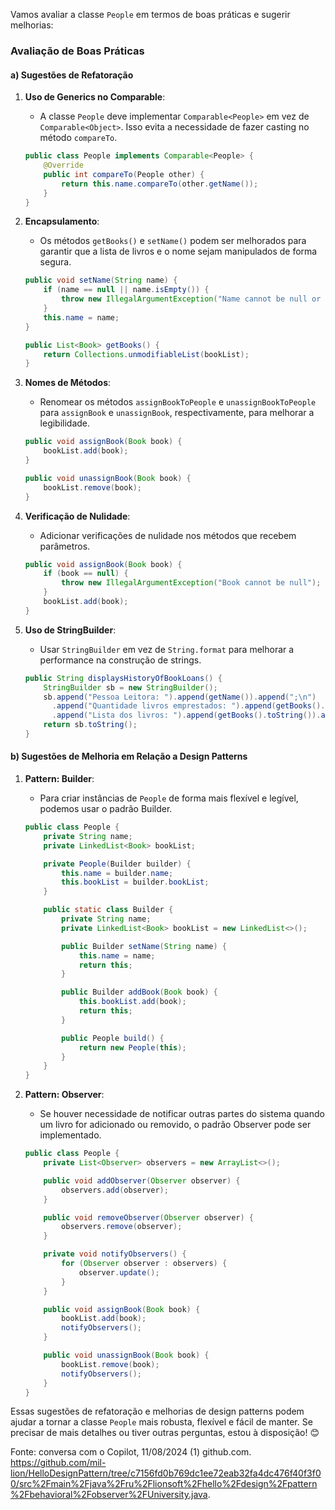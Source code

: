 Vamos avaliar a classe `People` em termos de boas práticas e sugerir melhorias:

### Avaliação de Boas Práticas

#### a) Sugestões de Refatoração

1. **Uso de Generics no Comparable**:
   - A classe `People` deve implementar `Comparable<People>` em vez de `Comparable<Object>`. Isso evita a necessidade de fazer casting no método `compareTo`.

   ```java
   public class People implements Comparable<People> {
       @Override
       public int compareTo(People other) {
           return this.name.compareTo(other.getName());
       }
   }
   ```

2. **Encapsulamento**:
   - Os métodos `getBooks()` e `setName()` podem ser melhorados para garantir que a lista de livros e o nome sejam manipulados de forma segura.

   ```java
   public void setName(String name) {
       if (name == null || name.isEmpty()) {
           throw new IllegalArgumentException("Name cannot be null or empty");
       }
       this.name = name;
   }

   public List<Book> getBooks() {
       return Collections.unmodifiableList(bookList);
   }
   ```

3. **Nomes de Métodos**:
   - Renomear os métodos `assignBookToPeople` e `unassignBookToPeople` para `assignBook` e `unassignBook`, respectivamente, para melhorar a legibilidade.

   ```java
   public void assignBook(Book book) {
       bookList.add(book);
   }

   public void unassignBook(Book book) {
       bookList.remove(book);
   }
   ```

4. **Verificação de Nulidade**:
   - Adicionar verificações de nulidade nos métodos que recebem parâmetros.

   ```java
   public void assignBook(Book book) {
       if (book == null) {
           throw new IllegalArgumentException("Book cannot be null");
       }
       bookList.add(book);
   }
   ```

5. **Uso de StringBuilder**:
   - Usar `StringBuilder` em vez de `String.format` para melhorar a performance na construção de strings.

   ```java
   public String displaysHistoryOfBookLoans() {
       StringBuilder sb = new StringBuilder();
       sb.append("Pessoa Leitora: ").append(getName()).append(";\n")
         .append("Quantidade livros emprestados: ").append(getBooks().size()).append(";\n")
         .append("Lista dos livros: ").append(getBooks().toString()).append(";\n");
       return sb.toString();
   }
   ```

#### b) Sugestões de Melhoria em Relação a Design Patterns

1. **Pattern: Builder**:
   - Para criar instâncias de `People` de forma mais flexível e legível, podemos usar o padrão Builder.

   ```java
   public class People {
       private String name;
       private LinkedList<Book> bookList;

       private People(Builder builder) {
           this.name = builder.name;
           this.bookList = builder.bookList;
       }

       public static class Builder {
           private String name;
           private LinkedList<Book> bookList = new LinkedList<>();

           public Builder setName(String name) {
               this.name = name;
               return this;
           }

           public Builder addBook(Book book) {
               this.bookList.add(book);
               return this;
           }

           public People build() {
               return new People(this);
           }
       }
   }
   ```

2. **Pattern: Observer**:
   - Se houver necessidade de notificar outras partes do sistema quando um livro for adicionado ou removido, o padrão Observer pode ser implementado.

   ```java
   public class People {
       private List<Observer> observers = new ArrayList<>();

       public void addObserver(Observer observer) {
           observers.add(observer);
       }

       public void removeObserver(Observer observer) {
           observers.remove(observer);
       }

       private void notifyObservers() {
           for (Observer observer : observers) {
               observer.update();
           }
       }

       public void assignBook(Book book) {
           bookList.add(book);
           notifyObservers();
       }

       public void unassignBook(Book book) {
           bookList.remove(book);
           notifyObservers();
       }
   }
   ```

Essas sugestões de refatoração e melhorias de design patterns podem ajudar a tornar a classe `People` mais robusta, flexível e fácil de manter. Se precisar de mais detalhes ou tiver outras perguntas, estou à disposição! 😊

Fonte: conversa com o Copilot, 11/08/2024
(1) github.com. https://github.com/mil-lion/HelloDesignPattern/tree/c7156fd0b769dc1ee72eab32fa4dc476f40f3f00/src%2Fmain%2Fjava%2Fru%2Flionsoft%2Fhello%2Fdesign%2Fpattern%2Fbehavioral%2Fobserver%2FUniversity.java.